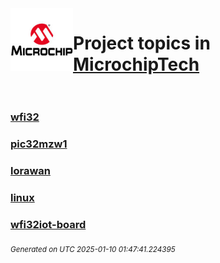<img align="left" width="100" height="100" src="logo.jpg">

# Project topics in [MicrochipTech](https://github.com/MicrochipTech)<br/><br/>

### [wfi32](wfi32)
### [pic32mzw1](pic32mzw1)
### [lorawan](lorawan)
### [linux](linux)
### [wfi32iot-board](wfi32iot-board)


<sub><i>Generated on UTC 2025-01-10 01:47:41.224395</i></sub>
